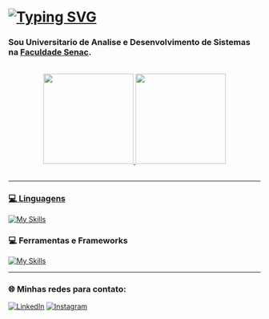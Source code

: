 # <a href="https://github.com/VitorMarins"><img src="https://readme-typing-svg.demolab.com?font=Fira+Code&pause=1000&color=9EBFF7&repeat=false&width=435&lines=Oi+sou+Vitor+Barbosa+Marins+%F0%9F%91%8B" alt="Typing SVG" /></a>
### Sou Universitario de Analise e Desenvolvimento de Sistemas na [Faculdade Senac](https://faculdadesenacpe.edu.br/graduacao/analise-e-desenvolvimento-de-sistemas).

<br>

<div align="center">
  <a href="https://github.com/VitorMarins">
  <img height="180em" src="https://github-readme-stats.vercel.app/api?username=VitorMarins&show_icons=true&theme=vue-dark&include_all_commits=true&count_private=true"/>
  <img height="180em" src="https://github-readme-stats.vercel.app/api/top-langs/?username=VitorMarins&layout=compact&langs_count=7&theme=vue-dark"/>
</div>

<br>

<hr>

### 💻 Linguagens 
[![My Skills](https://skillicons.dev/icons?i=html,css,js,ts,py,git,lua,java)](https://github.com/VitorMarins)

### 💻 Ferramentas e Frameworks
[![My Skills](https://skillicons.dev/icons?i=bootstrap,nodejs,express,mysql,mongodb,github,figma)](https://github.com/VitorMarins)

<hr>

### 🌐 Minhas redes para contato:

[![LinkedIn](https://img.shields.io/badge/LinkedIn-0077B5?style=for-the-badge&logo=linkedin&logoColor=white)](https://www.linkedin.com/in/vitor-barbosa-marins/) [![Instagram](https://img.shields.io/badge/Instagram-E4405F?style=for-the-badge&logo=instagram&logoColor=white)](https://www.instagram.com/vitor.bmarins/)
